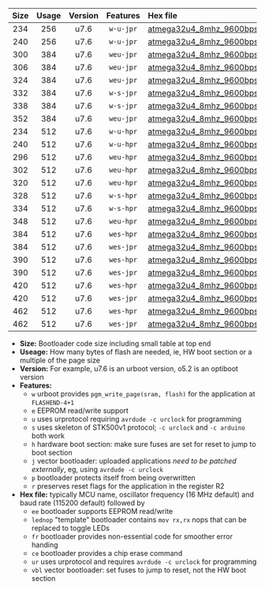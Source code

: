 |Size|Usage|Version|Features|Hex file|
|:-:|:-:|:-:|:-:|:--|
|234|256|u7.6|`w-u-jpr`|[atmega32u4_8mhz_9600bps_ur_vbl.hex](https://raw.githubusercontent.com/stefanrueger/urboot/main/atmega32u4_8mhz_9600bps_ur_vbl.hex)|
|240|256|u7.6|`w-u-jpr`|[atmega32u4_8mhz_9600bps_lednop_ur_vbl.hex](https://raw.githubusercontent.com/stefanrueger/urboot/main/atmega32u4_8mhz_9600bps_lednop_ur_vbl.hex)|
|300|384|u7.6|`weu-jpr`|[atmega32u4_8mhz_9600bps_ee_ur_vbl.hex](https://raw.githubusercontent.com/stefanrueger/urboot/main/atmega32u4_8mhz_9600bps_ee_ur_vbl.hex)|
|306|384|u7.6|`weu-jpr`|[atmega32u4_8mhz_9600bps_ee_lednop_ur_vbl.hex](https://raw.githubusercontent.com/stefanrueger/urboot/main/atmega32u4_8mhz_9600bps_ee_lednop_ur_vbl.hex)|
|324|384|u7.6|`weu-jpr`|[atmega32u4_8mhz_9600bps_ee_lednop_fr_ur_vbl.hex](https://raw.githubusercontent.com/stefanrueger/urboot/main/atmega32u4_8mhz_9600bps_ee_lednop_fr_ur_vbl.hex)|
|332|384|u7.6|`w-s-jpr`|[atmega32u4_8mhz_9600bps_vbl.hex](https://raw.githubusercontent.com/stefanrueger/urboot/main/atmega32u4_8mhz_9600bps_vbl.hex)|
|338|384|u7.6|`w-s-jpr`|[atmega32u4_8mhz_9600bps_lednop_vbl.hex](https://raw.githubusercontent.com/stefanrueger/urboot/main/atmega32u4_8mhz_9600bps_lednop_vbl.hex)|
|352|384|u7.6|`weu-jpr`|[atmega32u4_8mhz_9600bps_ee_lednop_fr_ce_ur_vbl.hex](https://raw.githubusercontent.com/stefanrueger/urboot/main/atmega32u4_8mhz_9600bps_ee_lednop_fr_ce_ur_vbl.hex)|
|234|512|u7.6|`w-u-hpr`|[atmega32u4_8mhz_9600bps_ur.hex](https://raw.githubusercontent.com/stefanrueger/urboot/main/atmega32u4_8mhz_9600bps_ur.hex)|
|240|512|u7.6|`w-u-hpr`|[atmega32u4_8mhz_9600bps_lednop_ur.hex](https://raw.githubusercontent.com/stefanrueger/urboot/main/atmega32u4_8mhz_9600bps_lednop_ur.hex)|
|296|512|u7.6|`weu-hpr`|[atmega32u4_8mhz_9600bps_ee_ur.hex](https://raw.githubusercontent.com/stefanrueger/urboot/main/atmega32u4_8mhz_9600bps_ee_ur.hex)|
|302|512|u7.6|`weu-hpr`|[atmega32u4_8mhz_9600bps_ee_lednop_ur.hex](https://raw.githubusercontent.com/stefanrueger/urboot/main/atmega32u4_8mhz_9600bps_ee_lednop_ur.hex)|
|320|512|u7.6|`weu-hpr`|[atmega32u4_8mhz_9600bps_ee_lednop_fr_ur.hex](https://raw.githubusercontent.com/stefanrueger/urboot/main/atmega32u4_8mhz_9600bps_ee_lednop_fr_ur.hex)|
|328|512|u7.6|`w-s-hpr`|[atmega32u4_8mhz_9600bps.hex](https://raw.githubusercontent.com/stefanrueger/urboot/main/atmega32u4_8mhz_9600bps.hex)|
|334|512|u7.6|`w-s-hpr`|[atmega32u4_8mhz_9600bps_lednop.hex](https://raw.githubusercontent.com/stefanrueger/urboot/main/atmega32u4_8mhz_9600bps_lednop.hex)|
|348|512|u7.6|`weu-hpr`|[atmega32u4_8mhz_9600bps_ee_lednop_fr_ce_ur.hex](https://raw.githubusercontent.com/stefanrueger/urboot/main/atmega32u4_8mhz_9600bps_ee_lednop_fr_ce_ur.hex)|
|384|512|u7.6|`wes-hpr`|[atmega32u4_8mhz_9600bps_ee.hex](https://raw.githubusercontent.com/stefanrueger/urboot/main/atmega32u4_8mhz_9600bps_ee.hex)|
|384|512|u7.6|`wes-jpr`|[atmega32u4_8mhz_9600bps_ee_vbl.hex](https://raw.githubusercontent.com/stefanrueger/urboot/main/atmega32u4_8mhz_9600bps_ee_vbl.hex)|
|390|512|u7.6|`wes-hpr`|[atmega32u4_8mhz_9600bps_ee_lednop.hex](https://raw.githubusercontent.com/stefanrueger/urboot/main/atmega32u4_8mhz_9600bps_ee_lednop.hex)|
|390|512|u7.6|`wes-jpr`|[atmega32u4_8mhz_9600bps_ee_lednop_vbl.hex](https://raw.githubusercontent.com/stefanrueger/urboot/main/atmega32u4_8mhz_9600bps_ee_lednop_vbl.hex)|
|420|512|u7.6|`wes-hpr`|[atmega32u4_8mhz_9600bps_ee_lednop_fr.hex](https://raw.githubusercontent.com/stefanrueger/urboot/main/atmega32u4_8mhz_9600bps_ee_lednop_fr.hex)|
|420|512|u7.6|`wes-jpr`|[atmega32u4_8mhz_9600bps_ee_lednop_fr_vbl.hex](https://raw.githubusercontent.com/stefanrueger/urboot/main/atmega32u4_8mhz_9600bps_ee_lednop_fr_vbl.hex)|
|462|512|u7.6|`wes-hpr`|[atmega32u4_8mhz_9600bps_ee_lednop_fr_ce.hex](https://raw.githubusercontent.com/stefanrueger/urboot/main/atmega32u4_8mhz_9600bps_ee_lednop_fr_ce.hex)|
|462|512|u7.6|`wes-jpr`|[atmega32u4_8mhz_9600bps_ee_lednop_fr_ce_vbl.hex](https://raw.githubusercontent.com/stefanrueger/urboot/main/atmega32u4_8mhz_9600bps_ee_lednop_fr_ce_vbl.hex)|

- **Size:** Bootloader code size including small table at top end
- **Useage:** How many bytes of flash are needed, ie, HW boot section or a multiple of the page size
- **Version:** For example, u7.6 is an urboot version, o5.2 is an optiboot version
- **Features:**
  + `w` urboot provides `pgm_write_page(sram, flash)` for the application at `FLASHEND-4+1`
  + `e` EEPROM read/write support
  + `u` uses urprotocol requiring `avrdude -c urclock` for programming
  + `s` uses skeleton of STK500v1 protocol; `-c urclock` and `-c arduino` both work
  + `h` hardware boot section: make sure fuses are set for reset to jump to boot section
  + `j` vector bootloader: uploaded applications *need to be patched externally*, eg, using `avrdude -c urclock`
  + `p` bootloader protects itself from being overwritten
  + `r` preserves reset flags for the application in the register R2
- **Hex file:** typically MCU name, oscillator frequency (16 MHz default) and baud rate (115200 default) followed by
  + `ee` bootloader supports EEPROM read/write
  + `lednop` "template" bootloader contains `mov rx,rx` nops that can be replaced to toggle LEDs
  + `fr` bootloader provides non-essential code for smoother error handing
  + `ce` bootloader provides a chip erase command
  + `ur` uses urprotocol and requires `avrdude -c urclock` for programming
  + `vbl` vector bootloader: set fuses to jump to reset, not the HW boot section
